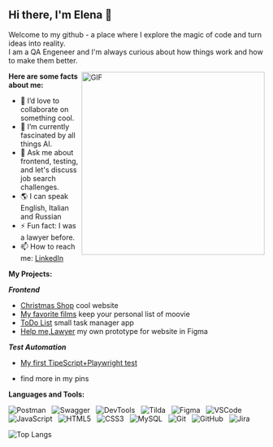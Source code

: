 ## Hi there, I'm Elena 👋 
<!--
<a href='https://www.linkedin.com/in/elena-andrianova-qa/'><img src = 'https://img.shields.io/badge/LinkedIn-2CA5E0?style=for-the-badge&logo=linkedin&logoColor'></a>
-->
Welcome to my github - a place where I explore the magic of code and turn ideas into reality. <br> I am a QA Engeneer and I'm always curious about how things work and how to make them better.</br>


<img align="right" alt="GIF" src="https://media.giphy.com/media/v1.Y2lkPTc5MGI3NjExZmE4NjRuMjF5YjA2OTZkcW13Mzh5bjVoYjJ5dHhuYmhoNWYzc21wZiZlcD12MV9pbnRlcm5hbF9naWZfYnlfaWQmY3Q9Zw/hpXdHPfFI5wTABdDx9/giphy.gif" width="360px"/>

**Here are some facts about me:**

- 👯 I’d love to collaborate on something cool.
- 🔭 I’m currently fascinated by all things AI.
- 💬 Ask me about frontend, testing, and let's discuss job search challenges.
- 🌎 I can speak English, Italian and Russian
- ⚡ Fun fact: I was a lawyer before.
- 📫 How to reach me: [LinkedIn](https://www.linkedin.com/in/elena-andrianova-qa/)
  

**My Projects:**

***Frontend***
- [Christmas Shop](https://github.com/elenka9/Christmas-Shop) cool website
- [My favorite films](https://github.com/elenka9/FavFilms_RTK) keep your personal list of moovie
- [ToDo List](https://github.com/elenka9/Todo-List) small task manager app
- [Help me,Lawyer](https://www.figma.com/proto/K7vFvJnc3WSSH8lWsjTwJ6/%D0%AE%D1%80%D0%B8%D1%81%D1%82-%D0%BF%D0%BE%D0%BC%D0%BE%D0%B3%D0%B8--Help-me--Lawyer-?node-id=357-138&t=P3s11zK8hA6DSUOy-1&scaling=scale-down-width&content-scaling=fixed&page-id=0%3A1) my own prototype for website in Figma

***Test Automation***

- [My first TipeScript+Playwright test](https://github.com/elenka9/my-first-playwright-test)

- find more in my pins

**Languages and Tools:**

![Postman](https://img.shields.io/badge/-Postman-black?logo=postman&style=social)&nbsp;&nbsp;
![Swagger](https://img.shields.io/badge/-Swagger-black?logo=swagger&style=social)&nbsp;&nbsp;
![DevTools](https://img.shields.io/badge/-DevTools-black?logo=devtools&style=social)&nbsp;&nbsp;
![Tilda](https://img.shields.io/badge/-Tilda-black?logo=tilda&style=social)&nbsp;&nbsp;
![Figma](https://img.shields.io/badge/-Figma-black?logo=figma&style=social)&nbsp;&nbsp;
![VSCode](https://img.shields.io/badge/-VSCode-black?logo=vscode&style=social)&nbsp;&nbsp;
![JavaScript](https://img.shields.io/badge/-JavaScript-black?logo=javascript&style=social)&nbsp;&nbsp;
![HTML5](https://img.shields.io/badge/-HTML5-black?logo=html5&style=social)&nbsp;&nbsp;
![CSS3](https://img.shields.io/badge/-CSS3-black?logo=css3&style=social)&nbsp;&nbsp;
![MySQL](https://img.shields.io/badge/-MySQL-black?logo=mysql&style=social)&nbsp;&nbsp;
![Git](https://img.shields.io/badge/-Git-black?logo=git&style=social)&nbsp;&nbsp;
![GitHub](https://img.shields.io/badge/-GitHub-black?logo=github&style=social)&nbsp;&nbsp;
![Jira](https://img.shields.io/badge/-Jira-black?logo=jira&style=social)&nbsp;&nbsp;

<!--
![Elena's Github Stats](https://github-readme-stats.vercel.app/api?username=elenka9&count_private=true&show_icons=true&include_all_commits=true)-->
![Top Langs](https://github-readme-stats.vercel.app/api/top-langs/?username=elenka9&hide=TeX&layout=compact)

<!--
:star: Here are some projects that I'm working on:
- [Hell](https://github.com//)-->
